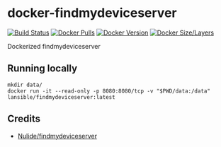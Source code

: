 # docker-findmydeviceserver

[![Build Status](https://github.com/LANsible/docker-findmydeviceserver/actions/workflows/docker.yml/badge.svg)](https://github.com/LANsible/docker-findmydeviceserver/actions/workflows/docker.yml)
[![Docker Pulls](https://img.shields.io/docker/pulls/lansible/findmydeviceserver.svg)](https://hub.docker.com/r/lansible/findmydeviceserver)
[![Docker Version](https://img.shields.io/docker/v/lansible/findmydeviceserver.svg?sort=semver)](https://hub.docker.com/r/lansible/findmydeviceserver)
[![Docker Size/Layers](https://img.shields.io/docker/image-size/lansible/findmydeviceserver.svg?sort=semver)](https://hub.docker.com/r/lansible/findmydeviceserver)

Dockerized findmydeviceserver

## Running locally

```console
mkdir data/
docker run -it --read-only -p 8080:8080/tcp -v "$PWD/data:/data" lansible/findmydeviceserver:latest
```

## Credits

* [Nulide/findmydeviceserver](https://gitlab.com/Nulide/findmydeviceserver)
